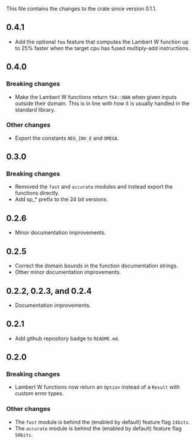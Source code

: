 This file contains the changes to the crate since version 0.1.1.

## 0.4.1

 - Add the optional `fma` feature that computes the Lambert W function up to 25% faster when the target cpu has fused multiply-add instructions.

## 0.4.0

### Breaking changes

 - Make the Lambert W functions return `f64::NAN` when given inputs outside their domain. This is in line with how it is usually handled in the standard library.

### Other changes

 - Export the constants `NEG_INV_E` and `OMEGA`.

## 0.3.0

### Breaking changes

 - Removed the `fast` and `accurate` modules and instead export the functions directly.
 - Add sp_* prefix to the 24 bit versions.

## 0.2.6

 - Minor documentation improvements.

## 0.2.5

 - Correct the domain bounds in the function documentation strings.
 - Other minor documentation improvements.

## 0.2.2, 0.2.3, and 0.2.4

 - Documentation improvements. 

## 0.2.1

 - Add github repository badge to `README.md`.

## 0.2.0

### Breaking changes

 - Lambert W functions now return an `Option` instead of a `Result` with custom error types.

### Other changes

 - The `fast` module is behind the (enabled by default) feature flag `24bits`.
 - The `accurate` module is behind the (enabled by default) feature flag `50bits`.
